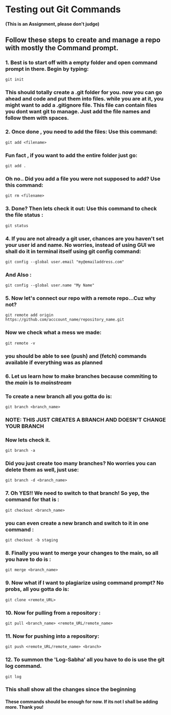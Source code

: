 # Testing out Git Commands 
#### (This is an Assignment, please don't judge)

## Follow these steps to create and manage a repo with mostly the Command prompt.


### 1. Best is to start off with a empty folder and open command prompt in there. Begin by typing:
```
git init
```
### This should totally create a .git folder for you. now you can go ahead and code and put them into files. while you are at it, you might want to add a .gitignore file. This file can contain files you dont want git to manage. Just add the file names and follow them with spaces. 

### 2. Once done , you need to add the files: Use this command:
```
git add <filename>
```
### Fun fact , if you want to add the entire folder just go:
```
git add .
```
### Oh no.. Did you add a file you were not supposed to add? Use this command:
```
git rm <filename>
```

### 3. Done? Then lets check it out: Use this command to check the file status :
```
git status
```

### 4. If you are not already a git user, chances are you haven't set your user id and name. No worries, instead of using GUI we shall do it in terminal itself using git config command:
```
git config --global user.email "my@emailaddress.com"
```
### And Also :
```
git config --global user.name "My Name"
```

### 5. Now let's connect our repo with a remote repo...Cuz why not?
```
git remote add origin https://github.com/acccount_name/repository_name.git
```
### Now we check what a mess we made:
```
git remote -v
```
### you should be able to see (push) and (fetch) commands available if everything was as planned

### 6. Let us learn how to make branches because commiting to the _main_ is to _mainstream_
### To create a new branch all you gotta do is:
```
git branch <branch_name>
```
### NOTE: THIS JUST CREATES A BRANCH AND DOESN'T CHANGE YOUR BRANCH
### Now lets check it.
```
git branch -a
```
### Did you just create too many branches? No worries you can delete them as well, just use:
```
git branch -d <branch_name>
```
### 7. Oh YES!! We need to switch to that branch! So yep, the command for that is :
```
git checkout <branch_name>

```
### you can even create a new branch and switch to it in one command :
```
git checkout -b staging
```
### 8. Finally you want to merge your changes to the main, so all you have to do is :
```
git merge <branch_name>
```
### 9. Now what if I want to plagiarize using command prompt? No probs, all you gotta do is:
```
git clone <remote_URL>
```
### 10. Now for pulling from a repository :
```
git pull <branch_name> <remote_URL/remote_name>
```
### 11. Now for pushing into a repository:
```
git push <remote_URL/remote_name> <branch>
```
### 12. To summon the 'Log-Sabha' all you have to do is use the git log command.
```
git log
```
### This shall show all the changes since the beginning

#### These commands should be enough for now. If its not I shall be adding more. Thank you!
